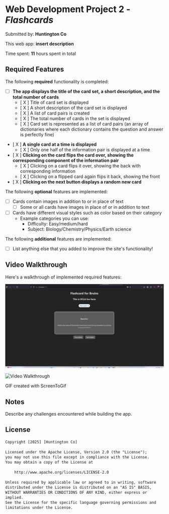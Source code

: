 # Web Development Project 2 - *Flashcards*

Submitted by: **Huntington Co**

This web app: **insert description**

Time spent: **11** hours spent in total

## Required Features

The following **required** functionality is completed:


- [ ] **The app displays the title of the card set, a short description, and the total number of cards**
  - [ X ] Title of card set is displayed 
  - [ X ] A short description of the card set is displayed 
  - [ X ] A list of card pairs is created
  - [ X ] The total number of cards in the set is displayed 
  - [ X ] Card set is represented as a list of card pairs (an array of dictionaries where each dictionary contains the question and answer is perfectly fine)
- [ X ] **A single card at a time is displayed**
  - [ X ] Only one half of the information pair is displayed at a time
- [ X ] **Clicking on the card flips the card over, showing the corresponding component of the information pair**
  - [ X ] Clicking on a card flips it over, showing the back with corresponding information 
  - [ X ] Clicking on a flipped card again flips it back, showing the front
- [ X ] **Clicking on the next button displays a random new card**

The following **optional** features are implemented:

- [ ] Cards contain images in addition to or in place of text
  - [ ] Some or all cards have images in place of or in addition to text
- [ ] Cards have different visual styles such as color based on their category
  - Example categories you can use:
    - Difficulty: Easy/medium/hard
    - Subject: Biology/Chemistry/Physics/Earth science

The following **additional** features are implemented:

* [ ] List anything else that you added to improve the site's functionality!

## Video Walkthrough

Here's a walkthrough of implemented required features:

![alt text](Web102Project2.gif)

<img src='' title='Video Walkthrough' width='' alt='Video Walkthrough' />

<!-- Replace this with whatever GIF tool you used! -->
GIF created with ScreenToGif

## Notes

Describe any challenges encountered while building the app.

## License

    Copyright [2025] [Huntington Co]

    Licensed under the Apache License, Version 2.0 (the "License");
    you may not use this file except in compliance with the License.
    You may obtain a copy of the License at

        http://www.apache.org/licenses/LICENSE-2.0

    Unless required by applicable law or agreed to in writing, software
    distributed under the License is distributed on an "AS IS" BASIS,
    WITHOUT WARRANTIES OR CONDITIONS OF ANY KIND, either express or implied.
    See the License for the specific language governing permissions and
    limitations under the License.

